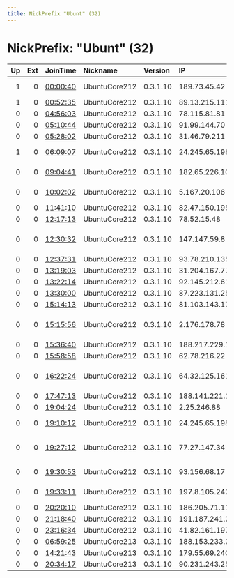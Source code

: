 ```yaml
---
title: NickPrefix "Ubunt" (32)
---
```


# NickPrefix: "Ubunt" (32)

|   Up |   Ext | JoinTime                                                                                            | Nickname      | Version   | IP              | AS                                       | CC   |   ORp |   Dirp | OS    | Contact   |   eFamMembers |
|-----:|------:|:----------------------------------------------------------------------------------------------------|:--------------|:----------|:----------------|:-----------------------------------------|:-----|------:|-------:|:------|:----------|--------------:|
|    1 |     0 | [00:00:40](https://metrics.torproject.org/rs.html#details/5F9F8A1EABD8B50DEDA8D1649A05C5F501CAC3B4) | UbuntuCore212 | 0.3.1.10  | 189.73.45.42    | Brasil Telecom S/A - Filial Distrito Fed | br   | 37795 |      0 | Linux | None      |             1 |
|    1 |     0 | [00:52:35](https://metrics.torproject.org/rs.html#details/0BF4AF39F7909847E648026B4C1168B134A5C78D) | UbuntuCore212 | 0.3.1.10  | 89.13.215.111   | Telefonica Germany                       | de   | 46633 |      0 | Linux | None      |             1 |
|    0 |     0 | [04:56:03](https://metrics.torproject.org/rs.html#details/501527ABA3FE05E8AF6ADDDAC65F0A6BA4D400A8) | UbuntuCore212 | 0.3.1.10  | 78.115.81.81    | SFR SA                                   | fr   | 34169 |      0 | Linux | None      |             1 |
|    0 |     0 | [05:10:44](https://metrics.torproject.org/rs.html#details/8DCA6EB4CA47B899475E348CD49EC8328582A4BC) | UbuntuCore212 | 0.3.1.10  | 91.99.144.70    | Pars Online PJS                          | ir   | 42443 |      0 | Linux | None      |             1 |
|    0 |     0 | [05:28:02](https://metrics.torproject.org/rs.html#details/BE83A02559CAFB5108E0DB3D14082C66EF05B225) | UbuntuCore212 | 0.3.1.10  | 31.46.79.211    | Magyar Telekom plc.                      | hu   | 44093 |      0 | Linux | None      |             1 |
|    1 |     0 | [06:09:07](https://metrics.torproject.org/rs.html#details/6AB66E24890D170941C64D4D7CA2252118799A6C) | UbuntuCore212 | 0.3.1.10  | 24.245.65.198   | NORTHLAND CABLE TELEVISION INC.          | us   | 46581 |      0 | Linux | None      |             1 |
|    0 |     0 | [09:04:41](https://metrics.torproject.org/rs.html#details/FC647B0AEA470000792DAB1AEECD996F40130BA6) | UbuntuCore212 | 0.3.1.10  | 182.65.226.109  | Bharti Airtel Ltd., Telemedia Services   | in   | 40301 |      0 | Linux | None      |             1 |
|    0 |     0 | [10:02:02](https://metrics.torproject.org/rs.html#details/19DB4071CE6D4790BCAA8E091D2B793BBB0C2A7F) | UbuntuCore212 | 0.3.1.10  | 5.167.20.106    | JSC ER-Telecom Holding                   | ru   | 42877 |      0 | Linux | None      |             1 |
|    0 |     0 | [11:41:10](https://metrics.torproject.org/rs.html#details/311C728F320D3820A1A6F4BDFE256CA63135F33C) | UbuntuCore212 | 0.3.1.10  | 82.47.150.195   | Virgin Media Limited                     | gb   | 33870 |      0 | Linux | None      |             1 |
|    0 |     0 | [12:17:13](https://metrics.torproject.org/rs.html#details/25FB85CA5FE9AF35C3D0AEF1C2E6D141A1245306) | UbuntuCore212 | 0.3.1.10  | 78.52.15.48     | Telefonica Germany                       | de   | 34673 |      0 | Linux | None      |             1 |
|    0 |     0 | [12:30:32](https://metrics.torproject.org/rs.html#details/22542FB764F153A2BA8B701D3AE94056179A5D24) | UbuntuCore212 | 0.3.1.10  | 147.147.59.8    | British Telecommunications PLC           | gb   | 39127 |      0 | Linux | None      |             1 |
|    0 |     0 | [12:37:31](https://metrics.torproject.org/rs.html#details/2EA957F960C3499C749869D41661273117646274) | UbuntuCore212 | 0.3.1.10  | 93.78.210.135   | Volia                                    | ua   | 43801 |      0 | Linux | None      |             1 |
|    0 |     0 | [13:19:03](https://metrics.torproject.org/rs.html#details/F22FA27AA6426DB7C2299683F3DF4237BEC24857) | UbuntuCore212 | 0.3.1.10  | 31.204.167.77   | Ltd Maxima                               | ru   | 41815 |      0 | Linux | None      |             1 |
|    0 |     0 | [13:22:14](https://metrics.torproject.org/rs.html#details/F0D7684FE371E6038C9B860DF06BF0522C4C35E4) | UbuntuCore212 | 0.3.1.10  | 92.145.212.61   | Orange                                   | fr   | 40751 |      0 | Linux | None      |             1 |
|    0 |     0 | [13:30:00](https://metrics.torproject.org/rs.html#details/353D6162D65A0EBD3E91236DC5C2BC613CBF20F9) | UbuntuCore212 | 0.3.1.10  | 87.223.131.251  | Orange Espagne SA                        | es   | 37965 |      0 | Linux | None      |             1 |
|    0 |     0 | [15:14:13](https://metrics.torproject.org/rs.html#details/80BFABF8E6E0827FE500A5BCD4FC14155B0A2F8E) | UbuntuCore212 | 0.3.1.10  | 81.103.143.175  | Virgin Media Limited                     | gb   | 44879 |      0 | Linux | None      |             1 |
|    0 |     0 | [15:15:56](https://metrics.torproject.org/rs.html#details/C6B6B55D38726E1244DF12E43008389F0DFA5949) | UbuntuCore212 | 0.3.1.10  | 2.176.178.78    | Information Technology Company ITC       | ir   | 41083 |      0 | Linux | None      |             1 |
|    0 |     0 | [15:36:40](https://metrics.torproject.org/rs.html#details/0E9D231E64C36F884E6F16E0FC728F49E9829C0C) | UbuntuCore212 | 0.3.1.10  | 188.217.229.181 | Vodafone Italia S.p.A.                   | it   | 42447 |      0 | Linux | None      |             1 |
|    0 |     0 | [15:58:58](https://metrics.torproject.org/rs.html#details/029CA24475A8A59953BEA66D1284663A2A8572D9) | UbuntuCore212 | 0.3.1.10  | 62.78.216.22    | DNA Oyj                                  | fi   | 37789 |      0 | Linux | None      |             1 |
|    0 |     0 | [16:22:24](https://metrics.torproject.org/rs.html#details/05C651DDF78C4A235D245BD57C52F46F115D5446) | UbuntuCore212 | 0.3.1.10  | 64.32.125.161   | Compau00F1u00EDa Dominicana de Telu00    | do   | 37517 |      0 | Linux | None      |             1 |
|    0 |     0 | [17:47:13](https://metrics.torproject.org/rs.html#details/CB3C4462F11CEE08FC030F49C21A317FDE3B276D) | UbuntuCore212 | 0.3.1.10  | 188.141.221.116 | Iris 64                                  | fr   | 39459 |      0 | Linux | None      |             1 |
|    0 |     0 | [19:04:24](https://metrics.torproject.org/rs.html#details/3D0C7ED2FEF04B9C39804AEFFBE0B415542B5B4B) | UbuntuCore212 | 0.3.1.10  | 2.25.246.88     | EE Limited                               | gb   | 39919 |      0 | Linux | None      |             1 |
|    0 |     0 | [19:10:12](https://metrics.torproject.org/rs.html#details/9DF200E93090BA88C7C218A5637973F0E6296D47) | UbuntuCore212 | 0.3.1.10  | 24.245.65.198   | NORTHLAND CABLE TELEVISION INC.          | us   | 44077 |      0 | Linux | None      |             1 |
|    0 |     0 | [19:27:12](https://metrics.torproject.org/rs.html#details/99CAC4FB80B5AD6C14846B72B58BA2D64CB0E349) | UbuntuCore212 | 0.3.1.10  | 77.27.147.34    | R Cable y Telecomunicaciones Galicia, S. | es   | 38035 |      0 | Linux | None      |             1 |
|    0 |     0 | [19:30:53](https://metrics.torproject.org/rs.html#details/4D709F500E9E2069204E4D5768782BE758BC7914) | UbuntuCore212 | 0.3.1.10  | 93.156.68.17    | Telecable de Asturias,SA                 | es   | 36017 |      0 | Linux | None      |             1 |
|    0 |     0 | [19:33:11](https://metrics.torproject.org/rs.html#details/3FB1F42AB9B372B0DB5C2A4DF180042A658ECEE5) | UbuntuCore212 | 0.3.1.10  | 197.8.105.242   | Agence Tunisienne d'Internet             | tn   | 34387 |      0 | Linux | None      |             1 |
|    0 |     0 | [20:20:10](https://metrics.torproject.org/rs.html#details/B72F2FB34550A70104FED09E11695B76F7394268) | UbuntuCore212 | 0.3.1.10  | 186.205.71.111  | CLARO S.A.                               | br   | 35035 |      0 | Linux | None      |             1 |
|    0 |     0 | [21:18:40](https://metrics.torproject.org/rs.html#details/8AE71D6BB80C84B4E11D12EB0B8A2A73EBCB30FF) | UbuntuCore212 | 0.3.1.10  | 191.187.241.234 | CLARO S.A.                               | br   | 41813 |      0 | Linux | None      |             1 |
|    0 |     0 | [23:16:34](https://metrics.torproject.org/rs.html#details/F745BA3B9D03855F4DD3DD82B3429360A9A945FF) | UbuntuCore212 | 0.3.1.10  | 41.82.161.197   | Autonomous System                        | sn   | 42863 |      0 | Linux | None      |             1 |
|    0 |     0 | [06:59:25](https://metrics.torproject.org/rs.html#details/693A620BCB6B41AC02935BAF74BAEDDCCC61B007) | UbuntuCore213 | 0.3.1.10  | 188.153.233.232 | Vodafone Italia S.p.A.                   | it   | 39373 |      0 | Linux | None      |             1 |
|    0 |     0 | [14:21:43](https://metrics.torproject.org/rs.html#details/5C919DA8F686FF9E86067E76A64B03E4A497D4F8) | UbuntuCore213 | 0.3.1.10  | 179.55.69.240   | Tim Celular S.A.                         | br   | 38511 |      0 | Linux | None      |             1 |
|    0 |     0 | [20:34:17](https://metrics.torproject.org/rs.html#details/F65D8D81941FD1B8D8845782FAE73F99AC1890B5) | UbuntuCore213 | 0.3.1.10  | 90.231.243.250  | Telia Company AB                         | se   | 37858 |      0 | Linux | None      |             1 |
